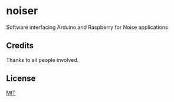 # noiser
Software interfacing Arduino and Raspberry for Noise applications


## Credits

Thanks to all people involved.

## License

[MIT](https://choosealicense.com/licenses/mit/)